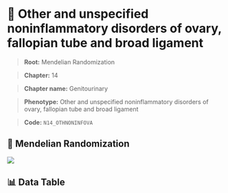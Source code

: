 # 🧪 Other and unspecified noninflammatory disorders of ovary, fallopian tube and broad ligament

> **Root:** Mendelian Randomization

> **Chapter:** 14  

> **Chapter name:** Genitourinary

> **Phenotype:** Other and unspecified noninflammatory disorders of ovary, fallopian tube and broad ligament  

> **Code:** `N14_OTHNONINFOVA`

## 🧬 Mendelian Randomization  

<img src="/MR/Figures/Forward/N14_OTHNONINFOVA.png"/>

## 📊 Data Table

<CsvTableMRF src="/MR_Data/Forward/N14_OTHNONINFOVA.csv"/>
